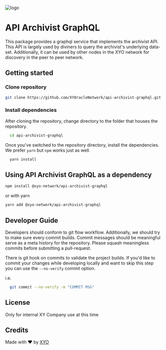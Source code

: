 [logo]: https://www.xy.company/img/home/logo_xy.png

![logo]

# API Archivist GraphQL

This package provides a graphql service that implements the archivist API. This API is largely used by diviners to query the archivist's underlying data-set. Additionally, it can be used by other nodes in the XYO network for discovery in the peer to peer network.

## Getting started

### Clone repository

```sh
git clone https://github.com/XYOracleNetwork/api-archivist-graphql.git
```

### Install dependencies

After cloning the repository, change directory to the folder that houses the repository.

```sh
  cd api-archivist-graphql
```

Once you've switched to the repository directory, install the dependencies. We prefer `yarn` but `npm` works just as well.

```sh
  yarn install
```

## Using API Archivist GraphQL as a dependency

```sh
npm install @xyo-network/api-archivist-graphql
```

or with yarn

```sh
yarn add @xyo-network/api-archivist-graphql
```

## Developer Guide

Developers should conform to git flow workflow. Additionally, we should try to make sure
every commit builds. Commit messages should be meaningful serve as a meta history for the
repository. Please squash meaningless commits before submitting a pull-request.

There is git hook on commits to validate the project builds. If you'd like to commit your changes
while developing locally and want to skip this step you can use the `--no-verify` commit option.

i.e.

```sh
  git commit --no-verify -m "COMMIT MSG"
```

## License

Only for internal XY Company use at this time

## Credits

Made with ❤️
by [XYO](https://xyo.network)